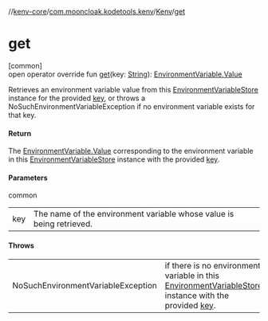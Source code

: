 //[kenv-core](../../../index.md)/[com.mooncloak.kodetools.kenv](../index.md)/[Kenv](index.md)/[get](get.md)

# get

[common]\
open operator override fun [get](get.md)(key: [String](https://kotlinlang.org/api/latest/jvm/stdlib/kotlin/-string/index.html)): [EnvironmentVariable.Value](../-environment-variable/-value/index.md)

Retrieves an environment variable value from this [EnvironmentVariableStore](../../com.mooncloak.kodetools.kenv.store/-environment-variable-store/index.md) instance for the provided [key](get.md), or throws a NoSuchEnvironmentVariableException if no environment variable exists for that key.

#### Return

The [EnvironmentVariable.Value](../-environment-variable/-value/index.md) corresponding to the environment variable in this [EnvironmentVariableStore](../../com.mooncloak.kodetools.kenv.store/-environment-variable-store/index.md) instance with the provided [key](get.md).

#### Parameters

common

| | |
|---|---|
| key | The name of the environment variable whose value is being retrieved. |

#### Throws

| | |
|---|---|
| NoSuchEnvironmentVariableException | if there is no environment variable in this [EnvironmentVariableStore](../../com.mooncloak.kodetools.kenv.store/-environment-variable-store/index.md) instance with the provided [key](get.md). |
